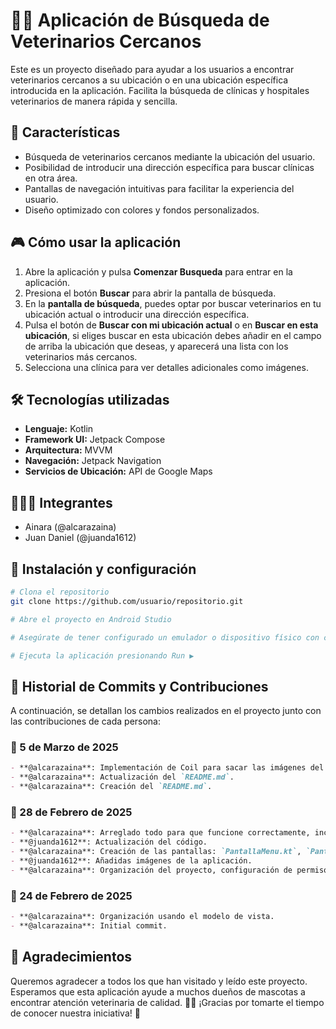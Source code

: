 # 🏥🐾 Aplicación de Búsqueda de Veterinarios Cercanos

Este es un proyecto diseñado para ayudar a los usuarios a encontrar veterinarios cercanos a su ubicación o en una ubicación específica introducida en la aplicación. Facilita la búsqueda de clínicas y hospitales veterinarios de manera rápida y sencilla.

## 🚀 Características
- Búsqueda de veterinarios cercanos mediante la ubicación del usuario.
- Posibilidad de introducir una dirección específica para buscar clínicas en otra área.
- Pantallas de navegación intuitivas para facilitar la experiencia del usuario.
- Diseño optimizado con colores y fondos personalizados.

## 🎮 Cómo usar la aplicación
1. Abre la aplicación y pulsa **Comenzar Busqueda** para entrar en la aplicación.
2. Presiona el botón **Buscar** para abrir la pantalla de búsqueda.
3. En la **pantalla de búsqueda**, puedes optar por buscar veterinarios en tu ubicación actual o introducir una dirección específica.
4. Pulsa el botón de **Buscar con mi ubicación actual** o en **Buscar en esta ubicación**, si eliges buscar en esta ubicación debes añadir en el campo de arriba la ubicación que deseas, y aparecerá una lista con los veterinarios más cercanos.
5. Selecciona una clínica para ver detalles adicionales como imágenes.

## 🛠 Tecnologías utilizadas
- **Lenguaje:** Kotlin
- **Framework UI:** Jetpack Compose
- **Arquitectura:** MVVM
- **Navegación:** Jetpack Navigation
- **Servicios de Ubicación:** API de Google Maps

## 👩🏼‍💻 Integrantes
- Ainara (@alcarazaina)
- Juan Daniel (@juanda1612)

## 📌 Instalación y configuración
```sh
# Clona el repositorio
git clone https://github.com/usuario/repositorio.git

# Abre el proyecto en Android Studio

# Asegúrate de tener configurado un emulador o dispositivo físico con conexión a internet

# Ejecuta la aplicación presionando Run ▶️
```

## 📜 Historial de Commits y Contribuciones
A continuación, se detallan los cambios realizados en el proyecto junto con las contribuciones de cada persona:

### 📅 5 de Marzo de 2025

```md
- **@alcarazaina**: Implementación de Coil para sacar las imágenes del veterinario.
- **@alcarazaina**: Actualización del `README.md`.
- **@alcarazaina**: Creación del `README.md`.
```

### 📅 28 de Febrero de 2025
```md
- **@alcarazaina**: Arreglado todo para que funcione correctamente, incluyendo la búsqueda y la lista de veterinarios cercanos.
- **@juanda1612**: Actualización del código.
- **@alcarazaina**: Creación de las pantallas: `PantallaMenu.kt`, `PantallaInicio.kt`, `PantallaBusqueda.kt`, añadido strings, iconos y fondos de la aplicación.
- **@juanda1612**: Añadidas imágenes de la aplicación.
- **@alcarazaina**: Organización del proyecto, configuración de permisos en `AndroidManifest.xml` y `build.gradle.kts` para habilitar conexión a internet. Añadidos colores en `Color.kt` para el diseño.
```

### 📅 24 de Febrero de 2025
```md
- **@alcarazaina**: Organización usando el modelo de vista.
- **@alcarazaina**: Initial commit.
```

## 💖 Agradecimientos
Queremos agradecer a todos los que han visitado y leído este proyecto. Esperamos que esta aplicación ayude a muchos dueños de mascotas a encontrar atención veterinaria de calidad. 🏥🐾 ¡Gracias por tomarte el tiempo de conocer nuestra iniciativa! 🎉

